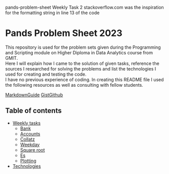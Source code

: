 pands-problem-sheet
Weekly Task 2
stackoverflow.com was the inspiration for the formatting string in line 13 of the code

# Pands Problem Sheet 2023


This repository is used for the problem sets given during the Programming and Scripting module on Higher Diploma in Data Analytics course from GMIT.\
Here I will explain how I came to the solution of given tasks, reference the sources I researched for solving the problems and list the technologies I used for creating and testing the code.\
I have no previous experience of coding.  In creating this README file I used the following resources as well as consulting with fellow students.

[MarkdownGuide](https://www.markdownguide.org/cheat-sheet/)
[GistGithub](https://gist.github.com/DomPizzie/7a5ff55ffa9081f2de27c315f5018afc)

## Table of contents
* [Weekly tasks](#weekly-tasks)
    * [Bank](#bank)
    * [Accounts](#accounts)
    * [Collatz](#collatz)
    * [Weekday](#weekday)
    * [Square root](#python-squareroot)
    * [Es](#es)
    * [Plotting](#plottask)
* [Technologies](#technologies)
